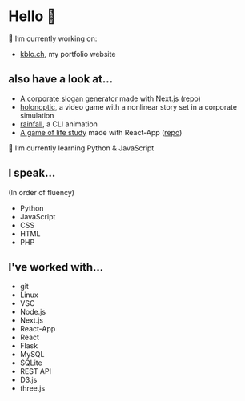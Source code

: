 # Hello 👋

🔭 I’m currently working on:
- [kblo.ch](https://kblo.ch), my portfolio website

## also have a look at...
- [A corporate slogan generator](https://corporate-dada.app/) made with Next.js  ([repo](https://github.com/alpin111/corporate-dadaism))
- [holonoptic](https://glazial.itch.io/holonoptic), a video game with a nonlinear story set in a corporate simulation
- [rainfall](https://github.com/alpin111/rainfall), a CLI animation
- [A game of life study](https://conway-life-study.netlify.app/) made with React-App  ([repo](https://github.com/alpin111/game-of-life))

🌱 I’m currently learning Python & JavaScript

## I speak...
(In order of fluency)

- Python
- JavaScript
- CSS
- HTML
- PHP

## I've worked with...

- git
- Linux
- VSC
- Node.js
- Next.js
- React-App
- React
- Flask
- MySQL
- SQLite
- REST API
- D3.js
- three.js




<!--
**alpin111/alpin111** is a ✨ _special_ ✨ repository because its `README.md` (this file) appears on your GitHub profile.

Here are some ideas to get you started:

- 🔭 I’m currently working on ...
- 🌱 I’m currently learning ...
- 👯 I’m looking to collaborate on ...
- 🤔 I’m looking for help with ...
- 💬 Ask me about ...
- 📫 How to reach me: ...
- 😄 Pronouns: ...
- ⚡ Fun fact: ...
-->
